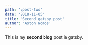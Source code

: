 ```yaml
---
path: '/post-two'
date: '2018-11-05'
title: 'Second gatsby post'
author: 'Aston Nomos'
---
```


This is my **second blog** post in gatsby.